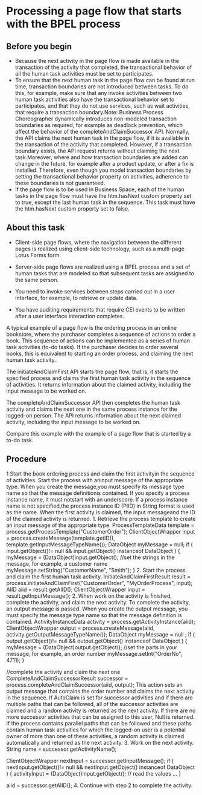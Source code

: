<!-- image -->

# Processing a page flow that starts with the BPEL process

## Before you begin

- Because the next activity in the page flow is made available in
the transaction of the activity that completed, the transactional
behavior of all the human task activities must be set to participates.
- To ensure that the next human task in the page flow can be found at run time, transaction
boundaries are not introduced between tasks. To do this, for example, make sure that any invoke
activities between two human task activities also have the transactional behavior set to
participates, and that they do not use services, such as wait activities, that
require a transaction boundary.Note: Business Process Choreographer dynamically introduces
non-modeled transaction boundaries as required, for example as deadlock prevention, which affect the
behavior of the completeAndClaimSuccessor API. Normally, the API claims the next
human task in the page flow, if it is available in the transaction of the activity that completed.
However, if a transaction boundary exists, the API request returns without claiming the next
task.Moreover, where and how transaction boundaries are added can change in the future, for
example after a product update, or after a fix is installed. Therefore, even though you model
transaction boundaries by setting the transactional behavior property on activities, adherence to
these boundaries is not guaranteed.
- If the page flow is to be used in Business Space, each of the
human tasks in the page flow must have the htm.hasNext custom
property set to true, except the last human
task in the sequence. This task must have the htm.hasNext custom
property set to false.

## About this task

- Client-side page flows, where the navigation between the different
pages is realized using client-side technology, such as a multi-page Lotus Forms form.
- Server-side page flows are realized using a BPEL process and a
set of human tasks that are modeled so that subsequent tasks are assigned
to the same person.

- You need to invoke services between steps carried out in a user
interface, for example, to retrieve or update data.
- You have auditing requirements that require CEI events to be written
after a user interface interaction completes.

A typical example of a page flow is the ordering process
in an online bookstore, where the purchaser completes a sequence of
actions to order a book. This sequence of actions can be implemented
as a series of human task activities (to-do tasks). If the purchaser
decides to order several books, this is equivalent to starting an
order process, and claiming the next human task activity.

The initiateAndClaimFirst API
starts the page flow, that is, it starts the specified process and
claims the first human task activity in the sequence of activities.
It returns information about the claimed activity, including the input
message to be worked on.

The completeAndClaimSuccessor API
then completes the human task activity and claims the next one in
the same process instance for the logged-on person. The API returns
information about the next claimed activity, including the input message
to be worked on.

Compare this example with the example of a
page flow that is started by a to-do task.

## Procedure

1 Start the book ordering process and claim the first activityin the sequence of activities. Start the process with aninput message of the appropriate type. When you create the message,you must specify its message type name so that the message definitionis contained. If you specify a process instance name, it must notstart with an underscore. If a process instance name is not specified,the process instance ID (PIID) in String format is used as the name. When the first activity is claimed, the input messageand the ID of the claimed activity is returned.
    1. Retrieve the process template to create an input message
of the appropriate type. ProcessTemplateData template = process.getProcessTemplate("CustomerOrder");
ClientObjectWrapper input = process.createMessage(template.getID(),
                            template.getInputMessageTypeName());
DataObject myMessage = null;
if ( input.getObject()!= null && input.getObject() instanceof DataObject )
{
  myMessage = (DataObject)input.getObject();
  //set the strings in the message, for example, a customer name
  myMessage.setString("CustomerName", "Smith");
}
    2. Start the process and claim the first human task activity.
InitiateAndClaimFirstResult result = 
  process.initiateAndClaimFirst("CustomerOrder", "MyOrderProcess", input);
AIID aiid = result.getAIID(); 
ClientObjectWrapper input = result.getInputMessage();
2. When work on the activity is finished, complete the activity,
and claim the next activity. To complete the activity,
an output message is passed. When you create the output message, you
must specify the message type name so that the message definition
is contained. 
ActivityInstanceData activity = process.getActivityInstance(aiid);
ClientObjectWrapper output = 
      process.createMessage(aiid, activity.getOutputMessageTypeName());
DataObject myMessage = null ;
if ( output.getObject()!= null && output.getObject() instanceof DataObject )
{
  myMessage = (DataObject)output.getObject();
  //set the parts in your message, for example, an order number
  myMessage.setInt("OrderNo", 4711);
}

//complete the activity and claim the next one
CompleteAndClaimSuccessorResult successor = 
   process.completeAndClaimSuccessor(aiid, output);
This action sets an output message that contains the order
number and claims the next activity in the sequence. If AutoClaim is
set for successor activities and if there are multiple paths that
can be followed, all of the successor activities are claimed and a
random activity is returned as the next activity. If there are no
more successor activities that can be assigned to this user, Null is
returned. If the process contains parallel paths that can be followed
and these paths contain human task activities for which the logged-on
user is a potential owner of more than one of these activities, a
random activity is claimed automatically and returned as the next
activity.
3. Work on the next activity. String name = successor.getActivityName();

ClientObjectWrapper nextInput = successor.getInputMessage();
if ( nextInput.getObject()!= 
               null && nextInput.getObject() instanceof DataObject )
{
  activityInput = (DataObject)input.getObject();
  // read the values
  ...
}  

aiid = successor.getAIID();
4. Continue with step 2 to complete the activity.
